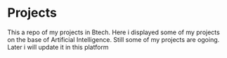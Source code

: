 # Projects

This a repo of my projects in Btech.
Here i displayed some of my projects on the base of Artificial Intelligence.
Still some of my projects are ogoing.
Later i will update it in this platform

